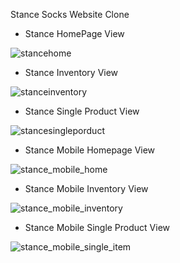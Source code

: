 Stance Socks Website Clone

* Stance HomePage View

![stancehome](https://user-images.githubusercontent.com/14044898/39738922-593a6aa2-524b-11e8-8084-59b4f39c2032.png)

* Stance Inventory View

![stanceinventory](https://user-images.githubusercontent.com/14044898/39738925-5ead562a-524b-11e8-838e-383e6126852a.png)

* Stance Single Product View

![stancesingleporduct](https://user-images.githubusercontent.com/14044898/39738928-61bac99c-524b-11e8-9acb-120e20e1a33f.png)

* Stance Mobile Homepage View

![stance_mobile_home](https://user-images.githubusercontent.com/14044898/42730361-6cdc4f54-87b0-11e8-9845-cf8193011a4b.png)

* Stance Mobile Inventory View

![stance_mobile_inventory](https://user-images.githubusercontent.com/14044898/42730363-70916c56-87b0-11e8-9b8e-0f5c90ecf3b1.png)

* Stance Mobile Single Product View

![stance_mobile_single_item](https://user-images.githubusercontent.com/14044898/42730364-726d41ee-87b0-11e8-96cf-987032376c03.png)
